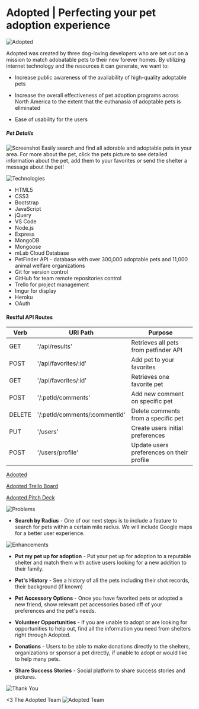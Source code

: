 # Adopted | Perfecting your pet adoption experience

![Adopted](http://i.imgur.com/5cDtZvD.png "Introduction")

Adopted was created by three dog-loving developers who are set out on a mission to match adobatable pets to their new forever homes. By utilizing internet technology and the resources it can generate, we want to:

* Increase public awareness of the availability of high-quality adoptable pets

* Increase the overall effectiveness of pet adoption programs across North America to the extent that the euthanasia of adoptable pets is eliminated

* Ease of usability for the users

##### Pet Details
![Screenshot](http://i.imgur.com/YBmYwKn.png "Show Pet Screenshot")
Easily search and find all adorable and adoptable pets in your area. For more about the pet, click the pets picture to see detailed information about the pet, add them to your favorites or send the shelter a message about the pet!

![Technologies](http://i.imgur.com/NLs9sbH.png "Technologies Used")

* HTML5
* CSS3
* Bootstrap
* JavaScript
* jQuery
* VS Code
* Node.js
* Express
* MongoDB
* Mongoose
* mLab Cloud Database
* PetFinder API - database with over 300,000 adoptable pets and 11,000 animal welfare organizations
* Git for version control
* GitHub for team remote repositories control
* Trello for project management  
* Imgur for display
* Heroku
* OAuth

#### Restful API Routes
Verb | URI Path | Purpose 
---- | -------- | -------
GET | '/api/results' | Retrieves all pets from petfinder API
POST | '/api/favorites/:id' | Add pet to your favorites
GET | '/api/favorites/:id' | Retrieves one favorite pet
POST | '/:petId/comments' | Add new comment on specific pet 
DELETE | '/:petId/comments/:commentId' | Delete comments from a specific pet 
PUT | '/users' | Create users initial preferences
POST | '/users/profile' | Update users preferences on their profile 



[Adopted](https://adopted.herokuapp.com/ "Adopted on Heroku")

[Adopted Trello Board](https://trello.com/b/0c88vfvE/pet-finder "Adopted on Trello")

[Adopted Pitch Deck](https://ga-students.slack.com/files/jessbakk/F6N2A9A0P/adopted_pitch_deck.key)

![Problems](http://i.imgur.com/zGB99kW.png "Unsolved Problems")

* **Search by Radius** - One of our next steps is to include a feature to search for pets within a certain mile radius. We will include Google maps for a better user experience.

![Enhancements](http://i.imgur.com/DGsB3Pg.png "Future Enhancements")

* **Put my pet up for adoption** - Put your pet up for adoption to a reputable shelter and match them with active users looking for a new addition to their family.

* **Pet's History** - See a history of all the pets including their shot records, their background (if known)

* **Pet Accessory Options** - Once you have favorited pets or adopted a new friend, show relevant pet accessories based off of your preferences and the pet's needs.

* **Volunteer Opportunities** - If you are unable to adopt or are looking for opportunities to help out, find all the information you need from shelters right through Adopted.

* **Donations** - Users to be able to make donations directly to the shelters, organizations or sponsor a pet directly, if unable to adopt or would like to help many pets.

* **Share Success Stories** - Social platform to share success stories and pictures.

![Thank You](http://i.imgur.com/GnnLNQs.png "Thank You")

<3 The Adopted Team
![Adopted Team](http://i.imgur.com/vVHZhTg.png "Furry Friends")